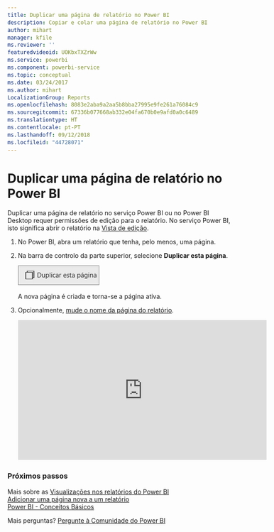 ```yaml
---
title: Duplicar uma página de relatório no Power BI
description: Copiar e colar uma página de relatório no Power BI
author: mihart
manager: kfile
ms.reviewer: ''
featuredvideoid: UOKbxTXZrWw
ms.service: powerbi
ms.component: powerbi-service
ms.topic: conceptual
ms.date: 03/24/2017
ms.author: mihart
LocalizationGroup: Reports
ms.openlocfilehash: 8083e2aba9a2aa5b8bba27995e9fe261a76084c9
ms.sourcegitcommit: 67336b077668ab332e04fa670b0e9afd0a0c6489
ms.translationtype: HT
ms.contentlocale: pt-PT
ms.lasthandoff: 09/12/2018
ms.locfileid: "44728071"
---
```

# <a name="duplicate-a-report-page-in-power-bi"></a>Duplicar uma página de relatório no Power BI
Duplicar uma página de relatório no serviço Power BI ou no Power BI Desktop requer permissões de edição para o relatório. No serviço Power BI, isto significa abrir o relatório na [Vista de edição](service-reading-view-and-editing-view.md). 


1. No Power BI, abra um relatório que tenha, pelo menos, uma página. 

2. Na barra de controlo da parte superior, selecione **Duplicar esta página**.
   
   ![](media/power-bi-report-copy-paste-page/pbi_duplicate_new.png)
   
   A nova página é criada e torna-se a página ativa.
3. Opcionalmente, [mude o nome da página do relatório](service-rename.md).
   
   <iframe width="560" height="315" src="https://www.youtube.com/embed/UOKbxTXZrWw?list=PL1N57mwBHtN0JFoKSR0n-tBkUJHeMP2cP" frameborder="0" allowfullscreen></iframe>

### <a name="next-steps"></a>Próximos passos
Mais sobre as [Visualizações nos relatórios do Power BI](visuals/power-bi-report-visualizations.md)    
[Adicionar uma página nova a um relatório](power-bi-report-add-page.md)    
[Power BI - Conceitos Básicos](service-basic-concepts.md)    

Mais perguntas? [Pergunte à Comunidade do Power BI](http://community.powerbi.com/)

